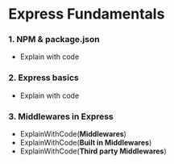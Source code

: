 # Express Fundamentals
### 1. NPM & package.json
- Explain with code
###  2. Express basics
- Explain with code
### 3. Middlewares in Express
- ExplainWithCode(**Middlewares**)
- ExplainWithCode(**Built in Middlewares**)
- ExplainWithCode(**Third party Middlewares**)
